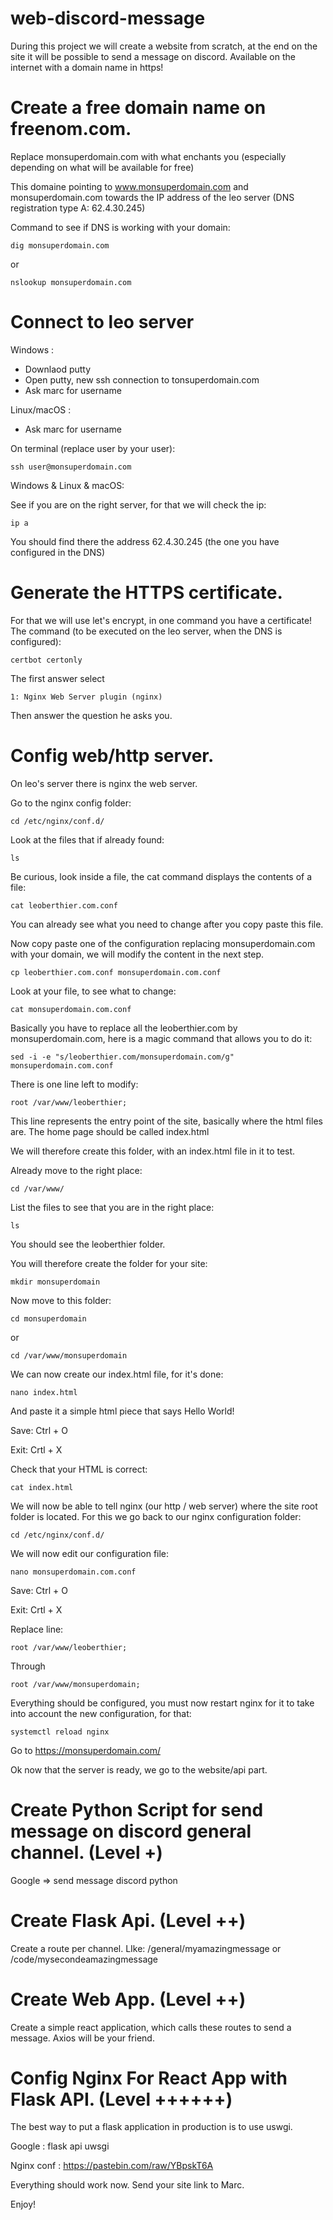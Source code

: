 # web-discord-message

During this project we will create a website from scratch, at the end on the site it will be possible to send a message on discord. Available on the internet with a domain name in https!

# Create a free domain name on freenom.com.

Replace monsuperdomain.com with what enchants you (especially depending on what will be available for free)

This domaine pointing to www.monsuperdomain.com and monsuperdomain.com towards the IP address of the leo server (DNS registration type A: 62.4.30.245)

Command to see if DNS is working with your domain:
```
dig monsuperdomain.com
```
or
```
nslookup monsuperdomain.com
```
# Connect to leo server 

Windows : 
 - Downlaod putty 
 - Open putty, new ssh connection to tonsuperdomain.com 
 - Ask marc for username


Linux/macOS : 
 - Ask marc for username


On terminal (replace user by your user): 
```
ssh user@monsuperdomain.com
```

Windows & Linux & macOS:


See if you are on the right server, for that we will check the ip:
```
ip a
```
You should find there the address 62.4.30.245 (the one you have configured in the DNS)

# Generate the HTTPS certificate. 

For that we will use let's encrypt, in one command you have a certificate!
The command (to be executed on the leo server, when the DNS is configured):
```
certbot certonly
````
The first answer select
```
1: Nginx Web Server plugin (nginx)
````
Then answer the question he asks you.


# Config web/http server.
On leo's server there is nginx the web server. 

Go to the nginx config folder:
```
cd /etc/nginx/conf.d/
```
Look at the files that if already found:
```
ls
```
Be curious, look inside a file, the cat command displays the contents of a file:
```
cat leoberthier.com.conf
```
You can already see what you need to change after you copy paste this file.

Now copy paste one of the configuration replacing monsuperdomain.com with your domain, we will modify the content in the next step.
```
cp leoberthier.com.conf monsuperdomain.com.conf
```
Look at your file, to see what to change:
```
cat monsuperdomain.com.conf
```
Basically you have to replace all the leoberthier.com by monsuperdomain.com, here is a magic command that allows you to do it:
```
sed -i -e "s/leoberthier.com/monsuperdomain.com/g" monsuperdomain.com.conf
```
There is one line left to modify:
```
root /var/www/leoberthier;
```
This line represents the entry point of the site, basically where the html files are. The home page should be called index.html

We will therefore create this folder, with an index.html file in it to test.

Already move to the right place:
```
cd /var/www/
```
List the files to see that you are in the right place:
```
ls
```
You should see the leoberthier folder.


You will therefore create the folder for your site:
```
mkdir monsuperdomain
```
Now move to this folder:
```
cd monsuperdomain
```
or
```
cd /var/www/monsuperdomain
```

We can now create our index.html file, for it's done:
```
nano index.html
```
And paste it a simple html piece that says Hello World!


Save: Ctrl + O


Exit: Crtl + X

Check that your HTML is correct:
```
cat index.html
```
We will now be able to tell nginx (our http / web server) where the site root folder is located. For this we go back to our nginx configuration folder:
```
cd /etc/nginx/conf.d/
```
We will now edit our configuration file:
```
nano monsuperdomain.com.conf
```

Save: Ctrl + O


Exit: Crtl + X


Replace line:
```
root /var/www/leoberthier;
```
Through
```
root /var/www/monsuperdomain;
```


Everything should be configured, you must now restart nginx for it to take into account the new configuration, for that:
```
systemctl reload nginx
```

Go to https://monsuperdomain.com/

Ok now that the server is ready, we go to the website/api part.

# Create Python Script for send message on discord general channel.  (Level +)

Google => send message discord python

# Create Flask Api. (Level ++) 

Create a route per channel. LIke: /general/myamazingmessage or /code/mysecondeamazingmessage

# Create Web App. (Level ++) 

Create a simple react application, which calls these routes to send a message. Axios will be your friend. 

# Config Nginx For React App with Flask API. (Level ++++++) 

The best way to put a flask application in production is to use uswgi.

Google : flask api uwsgi

Nginx conf : https://pastebin.com/raw/YBpskT6A

Everything should work now. Send your site link to Marc.

Enjoy! 
